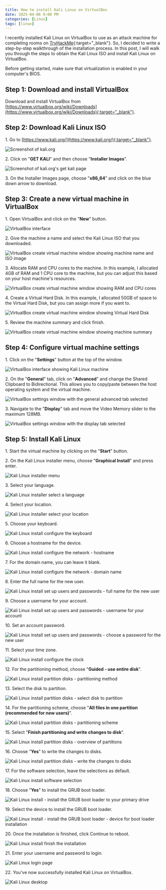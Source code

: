 ```yaml
---
title: How to install Kali Linux on VirtualBox
date: 2025-04-06 9:00 PM
categories: [Linux]
tags: [linux]
---
```


I recently installed Kali Linux on VirtualBox to use as an attack machine for completing rooms on [TryHackMe](https://tryhackme.com/){:target="_blank"}. So, I decided to write a step-by-step walkthrough of the installation process. In this post, I will walk you through the steps to obtain the Kali Linux ISO and install Kali Linux on VirtualBox.

Before getting started, make sure that virtualization is enabled in your computer's BIOS.

## Step 1: Download and install VirtualBox
Download and install VirtualBox from [https://www.virtualbox.org/wiki/Downloads](https://www.virtualbox.org/wiki/Downloads){:target="_blank"}.

## Step 2: Download Kali Linux ISO
1\. Go to [https://www.kali.org/](https://www.kali.org/){:target="_blank"}.

![Screenshot of kali.org](https://res.cloudinary.com/do8uy1fxa/image/upload/v1743871841/kali.org_ooae21.png)

2\. Click on "**GET KALI**" and then choose "**Installer Images**".

![Screenshot of kali.org's get kali page](https://res.cloudinary.com/do8uy1fxa/image/upload/v1743871857/kali.org-get-kali_uxbdad.png)

3\. On the Installer Images page, choose "**x86_64**" and click on the blue down arrow to download.

## Step 3: Create a new virtual machine in VirtualBox
1\. Open VirtualBox and click on the "**New**" button.

![VirtualBox interface](https://res.cloudinary.com/do8uy1fxa/image/upload/v1743872381/virtualbox-interface_o5gks9.png)

2\. Give the machine a name and select the Kali Linux ISO that you downloaded.

![VirtualBox create virtual machine window showing machine name and ISO image](https://res.cloudinary.com/do8uy1fxa/image/upload/v1743872518/virtualbox-new-machine_jpogrw.png)

3\. Allocate RAM and CPU cores to the machine. In this example, I allocated 4GB of RAM and 1 CPU core to the machine, but you can adjust this based on your host machine's resources.

![VirtualBox create virtual machine window showing RAM and CPU cores](https://res.cloudinary.com/do8uy1fxa/image/upload/v1743872544/virtualbox-select-ram-and-cpu_p9up9g.png)

4\. Create a Virtual Hard Disk. In this example, I allocated 50GB of space to the Virtual Hard Disk, but you can assign more if you want to.

![VirtualBox create virtual machine window showing Virtual Hard Disk](https://res.cloudinary.com/do8uy1fxa/image/upload/v1743872358/virtualbox-create-vhd_xxipj2.png)

5\. Review the machine summary and click finish.

![VirtualBox create virtual machine window showing machine summary](https://res.cloudinary.com/do8uy1fxa/image/upload/v1743872493/virtualbox-machine-summary_sxtgpk.png)

## Step 4: Configure virtual machine settings
1\. Click on the "**Settings**" button at the top of the window.

![VirtualBox interface showing Kali Linux machine](https://res.cloudinary.com/do8uy1fxa/image/upload/v1743872403/virtualbox-interface-showing-new-kali-machine_mgbmkl.png)

2\. On the "**General**" tab, click on "**Advanced**" and change the Shared Clipboard to Bidirectional. This allows you to copy/paste between the host operating system and the virtual machine.

![VirtualBox settings window with the general advanced tab selected](https://res.cloudinary.com/do8uy1fxa/image/upload/v1743872469/virtualbox-kali-linux-machine-settings-general_j69jyn.png)

3\. Navigate to the "**Display**" tab and move the Video Memory slider to the maximum 128MB.

![VirtualBox settings window with the display tab selected](https://res.cloudinary.com/do8uy1fxa/image/upload/v1743872426/virtualbox-kali-linux-machine-settings-display_qk0bxz.png)

## Step 5: Install Kali Linux
1\. Start the virtual machine by clicking on the "**Start**" button.

2\. On the Kali Linux installer menu, choose "**Graphical Install**" and press enter.

![Kali Linux installer menu](https://res.cloudinary.com/do8uy1fxa/image/upload/v1743871910/kali-linux-install-1_yptnxi.png)

3\. Select your language.

![Kali Linux installer select a language](https://res.cloudinary.com/do8uy1fxa/image/upload/v1743871928/kali-linux-install-2_auglmw.png)

4\. Select your location.

![Kali Linux installer select your location](https://res.cloudinary.com/do8uy1fxa/image/upload/v1743871942/kali-linux-install-3_nu2c3v.png)

5\. Choose your keyboard.

![Kali Linux install configure the keyboard](https://res.cloudinary.com/do8uy1fxa/image/upload/v1743871957/kali-linux-install-4_buenr0.png)

6\. Choose a hostname for the device.

![Kali Linux install configure the network - hostname](https://res.cloudinary.com/do8uy1fxa/image/upload/v1743871973/kali-linux-install-5_fzn1vy.png)

7\. For the domain name, you can leave it blank.

![Kali Linux install configure the network - domain name](https://res.cloudinary.com/do8uy1fxa/image/upload/v1743871987/kali-linux-install-6_zuxurm.png)

8\. Enter the full name for the new user.

![Kali Linux install set up users and passwords - full name for the new user](https://res.cloudinary.com/do8uy1fxa/image/upload/v1743872008/kali-linux-install-7_o0icy3.png)

9\. Choose a username for your account.

![Kali Linux install set up users and passwords - username for your account](https://res.cloudinary.com/do8uy1fxa/image/upload/v1743872027/kali-linux-install-8_bkyext.png)

10\. Set an account password.

![Kali Linux install set up users and passwords - choose a password for the new user](https://res.cloudinary.com/do8uy1fxa/image/upload/v1743872045/kali-linux-install-9_pfglei.png)

11\. Select your time zone.

![Kali Linux install configure the clock](https://res.cloudinary.com/do8uy1fxa/image/upload/v1743872064/kali-linux-install-10_vsvfyg.png)

12\. For the partitioning method, choose "**Guided - use entire disk**".

![Kali Linux install partition disks - partitioning method](https://res.cloudinary.com/do8uy1fxa/image/upload/v1743872083/kali-linux-install-11_pvfkt5.png)

13\. Select the disk to partition.

![Kali Linux install partition disks - select disk to partition](https://res.cloudinary.com/do8uy1fxa/image/upload/v1743872108/kali-linux-install-12_bjk7ql.png)

14\. For the partitioning scheme, choose "**All files in one partition (recommended for new users)**".

![Kali Linux install partition disks - partitioning scheme](https://res.cloudinary.com/do8uy1fxa/image/upload/v1743872129/kali-linux-install-13_kbnbiw.png)

15\. Select "**Finish partitioning and write changes to disk**".

![Kali Linux install partition disks - overview of partitions](https://res.cloudinary.com/do8uy1fxa/image/upload/v1743872150/kali-linux-install-14_umjrig.png)

16\. Choose "**Yes**" to write the changes to disks.

![Kali Linux install partition disks - write the changes to disks](https://res.cloudinary.com/do8uy1fxa/image/upload/v1743872170/kali-linux-install-15_yiq8qy.png)

17\. For the software selection, leave the selections as default.

![Kali Linux install software selection](https://res.cloudinary.com/do8uy1fxa/image/upload/v1743872233/kali-linux-install-16_qhtomt.png)

18\. Choose "**Yes**" to install the GRUB boot loader.

![Kali Linux install - install the GRUB boot loader to your primary drive](https://res.cloudinary.com/do8uy1fxa/image/upload/v1743872257/kali-linux-install-17_fzgqfv.png)

19\. Select the device to install the GRUB boot loader.

![Kali Linux install - install the GRUB boot loader - device for boot loader installation](https://res.cloudinary.com/do8uy1fxa/image/upload/v1743872281/kali-linux-install-18_jixg1v.png)

20\. Once the installation is finished, click Continue to reboot.

![Kali Linux install finish the installation](https://res.cloudinary.com/do8uy1fxa/image/upload/v1743872301/kali-linux-install-19_ipt7jh.png)

21\. Enter your username and password to login.

![Kali Linux login page](https://res.cloudinary.com/do8uy1fxa/image/upload/v1743872325/kali-linux-login_qhwxgz.png)

22\. You've now successfully installed Kali Linux on VirtualBox.

![Kali Linux desktop](https://res.cloudinary.com/do8uy1fxa/image/upload/v1743871874/kali-linux-desktop_qnygrl.png)